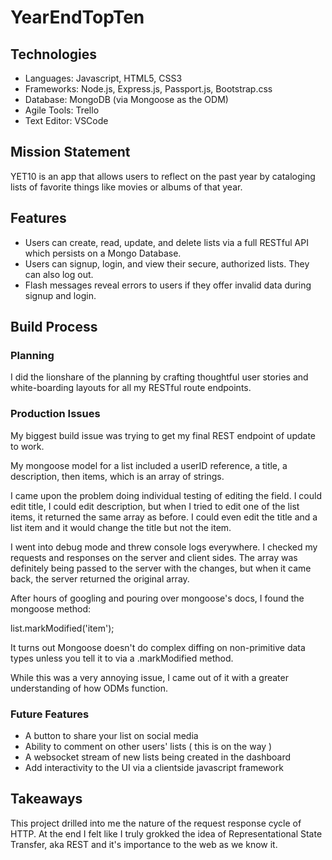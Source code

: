 # YearEndTopTen

## Technologies
* Languages: Javascript, HTML5, CSS3
* Frameworks: Node.js, Express.js, Passport.js, Bootstrap.css
* Database: MongoDB (via Mongoose as the ODM)
* Agile Tools: Trello
* Text Editor: VSCode

## Mission Statement
YET10 is an app that allows users to reflect on the past year by cataloging lists of favorite things like movies or albums of that year.

## Features
* Users can create, read, update, and delete lists via a full RESTful API which persists on a Mongo Database.
* Users can signup, login, and view their secure, authorized lists. They can also log out.
* Flash messages reveal errors to users if they offer invalid data during signup and login.


## Build Process

### Planning
I did the lionshare of the planning by crafting thoughtful user stories and white-boarding layouts for all my RESTful route endpoints.

### Production Issues
My biggest build issue was trying to get my final REST endpoint of update to work. 

My mongoose model for a list included a userID reference, a title, a description, then items, which is an array of strings.

I came upon the problem doing individual testing of editing the field. I could edit title, I could edit description, but when I tried to edit one of the list items, it returned the same array as before. I could even edit the title and a list item and it would change the title but not the item.

I went into debug mode and threw console logs everywhere. I checked my requests and responses on the server and client sides. The array was definitely being passed to the server with the changes, but when it came back, the server returned the original array. 

After hours of googling and pouring over mongoose's docs, I found the mongoose method:

list.markModified('item');

It turns out Mongoose doesn't do complex diffing on non-primitive data types unless you tell it to via a .markModified method.

While this was a very annoying issue, I came out of it with a greater understanding of how ODMs function.

### Future Features
* A button to share your list on social media
* Ability to comment on other users' lists ( this is on the way )
* A websocket stream of new lists being created in the dashboard
* Add interactivity to the UI via a clientside javascript framework

## Takeaways
This project drilled into me the nature of the request response cycle of HTTP. At the end I felt like I truly grokked the idea of Representational State Transfer, aka REST and it's importance to the web as we know it.